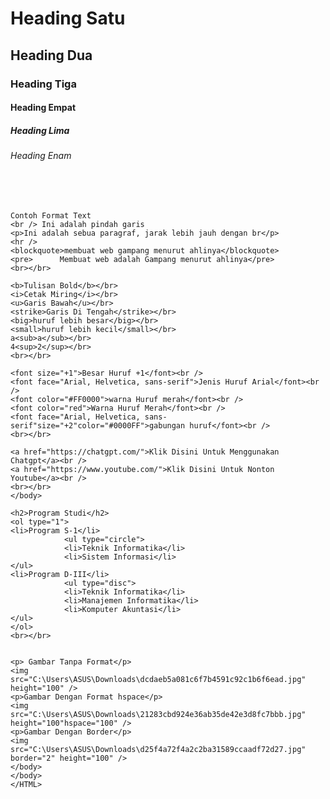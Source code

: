 <HTML>
    <head>
        <title>
    Testing Web
        </title>
    </head>
    <body>
    <h1>Heading Satu</h1> 
    <h2>Heading Dua</h2>    
    <h3>Heading Tiga</h3>
    <h4>Heading Empat</h4>
    <h5>Heading Lima</h5>
    <h6>Heading Enam</h6>  
    <br></br>  
     
    Contoh Format Text 
    <br /> Ini adalah pindah garis
    <p>Ini adalah sebua paragraf, jarak lebih jauh dengan br</p>
    <hr />
    <blockquote>membuat web gampang menurut ahlinya</blockquote>
    <pre>      Membuat web adalah Gampang menurut ahlinya</pre>  
    <br></br>
    
    <b>Tulisan Bold</b></br>
    <i>Cetak Miring</i></br>
    <u>Garis Bawah</u></br>
    <strike>Garis Di Tengah</strike></br>
    <big>huruf lebih besar</big></br>
    <small>huruf lebih kecil</small></br>
    a<sub>a</sub></br>
    4<sup>2</sup></br>    
    <br></br>
    
    <font size="+1">Besar Huruf +1</font><br />
    <font face="Arial, Helvetica, sans-serif">Jenis Huruf Arial</font><br />
    <font color="#FF0000">warna Huruf merah</font><br />
    <font color="red">Warna Huruf Merah</font><br />
    <font face="Arial, Helvetica, sans-serif"size="+2"color="#0000FF">gabungan huruf</font><br />
    <br></br>
    
    <a href="https://chatgpt.com/">Klik Disini Untuk Menggunakan Chatgpt</a><br />
    <a href="https://www.youtube.com/">Klik Disini Untuk Nonton Youtube</a><br />  
    <br></br>
    </body>
    
    <h2>Program Studi</h2>
    <ol type="1">
    <li>Program S-1</li>
                <ul type="circle">
                <li>Teknik Informatika</li>
                <li>Sistem Informasi</li>
    </ul>
    <li>Program D-III</li>
                <ul type="disc">
                <li>Teknik Informatika</li>
                <li>Manajemen Informatika</li>
                <li>Komputer Akuntasi</li>
    </ul>
    </ol>
    <br></br>
    
    
    <p> Gambar Tanpa Format</p>
    <img src="C:\Users\ASUS\Downloads\dcdaeb5a081c6f7b4591c92c1b6f6ead.jpg" height="100" />
    <p>Gambar Dengan Format hspace</p>
    <img src="C:\Users\ASUS\Downloads\21283cbd924e36ab35de42e3d8fc7bbb.jpg" height="100"hspace="100" />
    <p>Gambar Dengan Border</p>
    <img src="C:\Users\ASUS\Downloads\d25f4a72f4a2c2ba31589ccaadf72d27.jpg" border="2" height="100" />
    </body>
    </body>
    </HTML>
